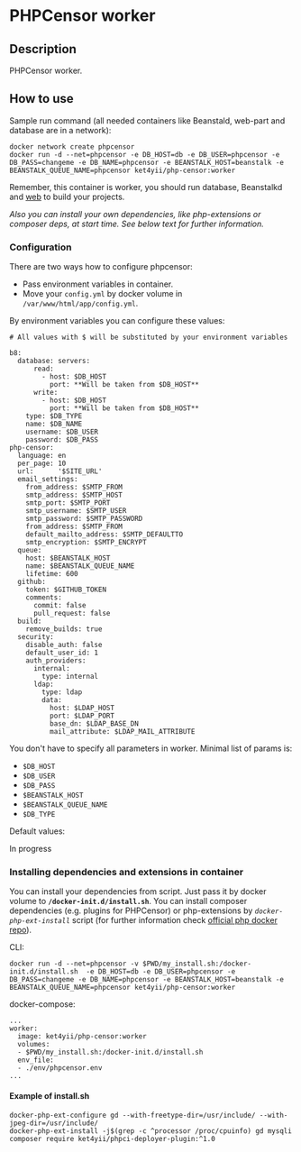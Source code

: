 # PHPCensor worker

## Description

PHPCensor worker.

## How to use

Sample run command (all needed containers like Beanstald, web-part and database are in a network):

```
docker network create phpcensor
docker run -d --net=phpcensor -e DB_HOST=db -e DB_USER=phpcensor -e DB_PASS=changeme -e DB_NAME=phpcensor -e BEANSTALK_HOST=beanstalk -e BEANSTALK_QUEUE_NAME=phpcensor ket4yii/php-censor:worker
```

Remember, this container is worker, you should run database, 
Beanstalkd and [web](https://github.com/ket4yii/docker-php-censor/tree/master/worker) to build your projects.

*Also you can install your own dependencies, like php-extensions or composer deps, at start time. See below text for further information.*

### Configuration

There are two ways how to configure phpcensor:

* Pass environment variables in container.  
* Move your `config.yml` by docker volume in `/var/www/html/app/config.yml`.  

By environment variables you can configure these values:

```
# All values with $ will be substituted by your environment variables

b8:
  database: servers:
      read:
        - host: $DB_HOST
          port: **Will be taken from $DB_HOST**
      write:
        - host: $DB_HOST
          port: **Will be taken from $DB_HOST**
    type: $DB_TYPE
    name: $DB_NAME
    username: $DB_USER
    password: $DB_PASS
php-censor:
  language: en
  per_page: 10
  url:      '$SITE_URL'
  email_settings:
    from_address: $SMTP_FROM
    smtp_address: $SMTP_HOST
    smtp_port: $SMTP_PORT
    smtp_username: $SMTP_USER
    smtp_password: $SMTP_PASSWORD
    from_address: $SMTP_FROM
    default_mailto_address: $SMTP_DEFAULTTO
    smtp_encryption: $SMTP_ENCRYPT
  queue:
    host: $BEANSTALK_HOST
    name: $BEANSTALK_QUEUE_NAME
    lifetime: 600
  github:
    token: $GITHUB_TOKEN
    comments:
      commit: false
      pull_request: false
  build:
    remove_builds: true
  security:
    disable_auth: false
    default_user_id: 1
    auth_providers:
      internal:
        type: internal
      ldap:
        type: ldap
        data:
          host: $LDAP_HOST
          port: $LDAP_PORT
          base_dn: $LDAP_BASE_DN
          mail_attribute: $LDAP_MAIL_ATTRIBUTE
``` 

You don't have to specify all parameters in worker. Minimal list of params is:

* `$DB_HOST`
* `$DB_USER`
* `$DB_PASS`
* `$BEANSTALK_HOST`
* `$BEANSTALK_QUEUE_NAME`
* `$DB_TYPE`

Default values:

In progress

### Installing dependencies and extensions in container

You can install your dependencies from script. Just pass it by docker volume to **`/docker-init.d/install.sh`**. You can install composer dependencies (e.g. plugins for PHPCensor) or php-extensions by *`docker-php-ext-install`* script (for further information check [official php docker repo](https://hub.docker.com/_/php/)).

CLI:

```
docker run -d --net=phpcensor -v $PWD/my_install.sh:/docker-init.d/install.sh  -e DB_HOST=db -e DB_USER=phpcensor -e DB_PASS=changeme -e DB_NAME=phpcensor -e BEANSTALK_HOST=beanstalk -e BEANSTALK_QUEUE_NAME=phpcensor ket4yii/php-censor:worker
```

docker-compose:

```
...
worker:
  image: ket4yii/php-censor:worker
  volumes:
  - $PWD/my_install.sh:/docker-init.d/install.sh
  env_file:
  - ./env/phpcensor.env
...
```

#### Example of install.sh

```
docker-php-ext-configure gd --with-freetype-dir=/usr/include/ --with-jpeg-dir=/usr/include/
docker-php-ext-install -j$(grep -c ^processor /proc/cpuinfo) gd mysqli 
composer require ket4yii/phpci-deployer-plugin:^1.0
```
